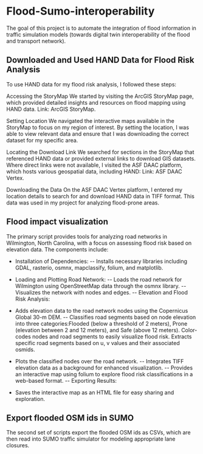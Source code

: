# Flood-Sumo-interoperability


The goal of this project is to automate the integration of flood information in traffic simulation models (towards digital twin interoperability of the flood and transport network). 

## Downloaded and Used HAND Data for Flood Risk Analysis
To use HAND data for my flood risk analysis, I followed these steps:

Accessing the StoryMap
We started by visiting the ArcGIS StoryMap page, which provided detailed insights and resources on flood mapping using HAND data.
Link: ArcGIS StoryMap.

Setting Location
We navigated the interactive maps available in the StoryMap to focus on my region of interest. By setting the location, I was able to view relevant data and ensure that I was downloading the correct dataset for my specific area.

Locating the Download Link
We searched for sections in the StoryMap that referenced HAND data or provided external links to download GIS datasets. Where direct links were not available, I visited the ASF DAAC platform, which hosts various geospatial data, including HAND:
Link: ASF DAAC Vertex.

Downloading the Data
On the ASF DAAC Vertex platform, I entered my location details to search for and download HAND data in TIFF format. This data was used in my project for analyzing flood-prone areas.

## Flood impact visualization
The primary script provides tools for analyzing road networks in Wilmington, North Carolina, with a focus on assessing flood risk based on elevation data. The components include:

+ Installation of Dependencies:
-- Installs necessary libraries including GDAL, rasterio, osmnx, mapclassify, folium, and matplotlib.
  

+ Loading and Plotting Road Network:
-- Loads the road network for Wilmington using OpenStreetMap data through the osmnx library.
-- Visualizes the network with nodes and edges.
-- Elevation and Flood Risk Analysis:

+ Adds elevation data to the road network nodes using the Copernicus Global 30-m DEM.
-- Classifies road segments based on node elevation into three categories:Flooded (below a threshold of 2 meters),
Prone (elevation between 2 and 12 meters), and
Safe (above 12 meters).
Color-codes nodes and road segments to easily visualize flood risk.
Extracts specific road segments based on u, v values and their associated osmids.

+ Plots the classified nodes over the road network.
-- Integrates TIFF elevation data as a background for enhanced visualization.
-- Provides an interactive map using folium to explore flood risk classifications in a web-based format.
-- Exporting Results:

+ Saves the interactive map as an HTML file for easy sharing and exploration.

## Export flooded OSM ids in SUMO
The second set of scripts export the flooded OSM ids as CSVs, which are then read into SUMO traffic simulator for modeling appropriate lane closures.
